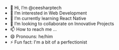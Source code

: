 - 👋 Hi, I’m @ceesharptech
- 👀 I’m interested in Web Development 
- 🌱 I’m currently learning React Native
- 💞️ I’m looking to collaborate on Innovative Projects
- 📫 How to reach me ...
- 😄 Pronouns: he/him
- ⚡ Fun fact: I'm a bit of a perfectionist 

<!---
ceesharptech/ceesharptech is a ✨ special ✨ repository because its `README.md` (this file) appears on your GitHub profile.
You can click the Preview link to take a look at your changes.
--->
